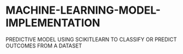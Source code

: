 # MACHINE-LEARNING-MODEL-IMPLEMENTATION
PREDICTIVE MODEL USING SCIKITLEARN TO CLASSIFY OR PREDICT OUTCOMES FROM A DATASET

